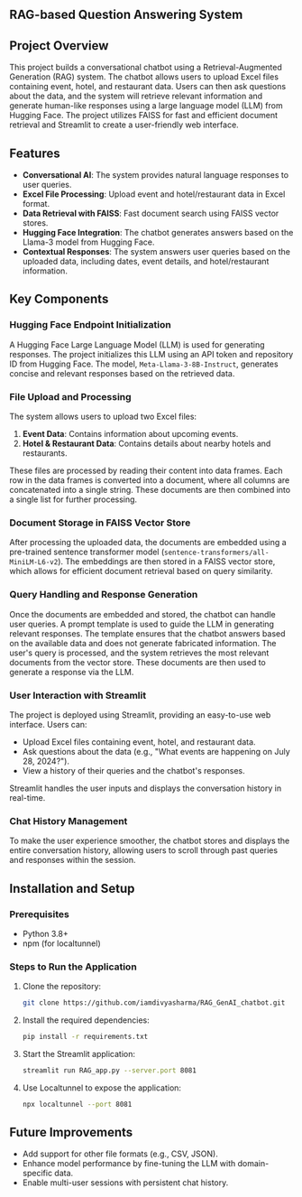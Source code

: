 
## RAG-based Question Answering System

## Project Overview

This project builds a conversational chatbot using a Retrieval-Augmented Generation (RAG) system. The chatbot allows users to upload Excel files containing event, hotel, and restaurant data. Users can then ask questions about the data, and the system will retrieve relevant information and generate human-like responses using a large language model (LLM) from Hugging Face. The project utilizes FAISS for fast and efficient document retrieval and Streamlit to create a user-friendly web interface.

## Features

- **Conversational AI**: The system provides natural language responses to user queries.
- **Excel File Processing**: Upload event and hotel/restaurant data in Excel format.
- **Data Retrieval with FAISS**: Fast document search using FAISS vector stores.
- **Hugging Face Integration**: The chatbot generates answers based on the Llama-3 model from Hugging Face.
- **Contextual Responses**: The system answers user queries based on the uploaded data, including dates, event details, and hotel/restaurant information.

## Key Components

### Hugging Face Endpoint Initialization
A Hugging Face Large Language Model (LLM) is used for generating responses. The project initializes this LLM using an API token and repository ID from Hugging Face. The model, `Meta-Llama-3-8B-Instruct`, generates concise and relevant responses based on the retrieved data.

### File Upload and Processing
The system allows users to upload two Excel files:
1. **Event Data**: Contains information about upcoming events.
2. **Hotel & Restaurant Data**: Contains details about nearby hotels and restaurants.

These files are processed by reading their content into data frames. Each row in the data frames is converted into a document, where all columns are concatenated into a single string. These documents are then combined into a single list for further processing.

### Document Storage in FAISS Vector Store
After processing the uploaded data, the documents are embedded using a pre-trained sentence transformer model (`sentence-transformers/all-MiniLM-L6-v2`). The embeddings are then stored in a FAISS vector store, which allows for efficient document retrieval based on query similarity.

### Query Handling and Response Generation
Once the documents are embedded and stored, the chatbot can handle user queries. A prompt template is used to guide the LLM in generating relevant responses. The template ensures that the chatbot answers based on the available data and does not generate fabricated information. The user's query is processed, and the system retrieves the most relevant documents from the vector store. These documents are then used to generate a response via the LLM.

### User Interaction with Streamlit
The project is deployed using Streamlit, providing an easy-to-use web interface. Users can:
- Upload Excel files containing event, hotel, and restaurant data.
- Ask questions about the data (e.g., "What events are happening on July 28, 2024?").
- View a history of their queries and the chatbot's responses.

Streamlit handles the user inputs and displays the conversation history in real-time.

### Chat History Management
To make the user experience smoother, the chatbot stores and displays the entire conversation history, allowing users to scroll through past queries and responses within the session.

## Installation and Setup

### Prerequisites
- Python 3.8+
- npm (for localtunnel)

### Steps to Run the Application
1. Clone the repository:
   ```bash
   git clone https://github.com/iamdivyasharma/RAG_GenAI_chatbot.git
   ```

2. Install the required dependencies:
   ```bash
   pip install -r requirements.txt
   ```

3. Start the Streamlit application:
   ```bash
   streamlit run RAG_app.py --server.port 8081
   ```

4. Use Localtunnel to expose the application:
   ```bash
   npx localtunnel --port 8081
   ```

## Future Improvements

- Add support for other file formats (e.g., CSV, JSON).
- Enhance model performance by fine-tuning the LLM with domain-specific data.
- Enable multi-user sessions with persistent chat history.
